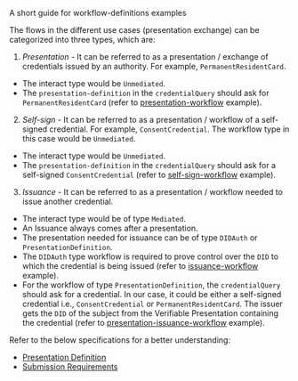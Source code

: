 A short guide for workflow-definitions examples

The flows in the different use cases (presentation exchange) can be categorized into three types, which are:

1. _Presentation_ - It can be referred to as a presentation / exchange of credentials issued by an authority. For example, `PermanentResidentCard`.
* The interact type would be `Unmediated`.
* The `presentation-definition` in the `credentialQuery` should ask for `PermanentResidentCard` (refer to [presentation-workflow](./presentation-workflow.md) example).

2. _Self-sign_ - It can be referred to as a presentation / workflow of a self-signed credential. For example, `ConsentCredential`. The workflow type in this case would be `Unmediated`.
* The interact type would be `Unmediated`.
* The `presentation-definition` in the `credentialQuery` should ask for a self-signed `ConsentCredential` (refer to [self-sign-workflow](./self-signed-workflow.md) example).

3. _Issuance_ - It can be referred to as a presentation / workflow needed to issue another credential.
* The interact type would be of type `Mediated`.
* An Issuance always comes after a presentation.
* The presentation needed for issuance can be of type `DIDAuth` or `PresentationDefinition`.
* The `DIDAuth` type workflow is required to prove control over the `DID` to which the credential is being issued (refer to [issuance-workflow](./issuance-workflow.md) example).
* For the workflow of type `PresentationDefinition`, the `credentialQuery` should ask for a credential. In our case, it could be either a self-signed credential i.e., `ConsentCredential` or `PermanentResidentCard`. The issuer gets the `DID` of the subject from the Verifiable Presentation containing the credential (refer to [presentation-issuance-workflow](./presentation-issuance-workflow.md) example).

Refer to the below specifications for a better understanding:

* [Presentation Definition](https://identity.foundation/presentation-exchange/#presentation-definition)
* [Submission Requirements](https://identity.foundation/presentation-exchange/#submission-requirement-feature)